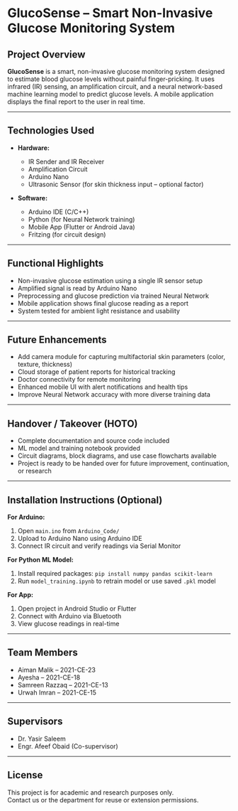# GlucoSense – Smart Non-Invasive Glucose Monitoring System

##  Project Overview

**GlucoSense** is a smart, non-invasive glucose monitoring system designed to estimate blood glucose levels without painful finger-pricking. It uses infrared (IR) sensing, an amplification circuit, and a neural network-based machine learning model to predict glucose levels. A mobile application displays the final report to the user in real time.

---

##  Technologies Used

- **Hardware:**
  - IR Sender and IR Receiver
  - Amplification Circuit
  - Arduino Nano
  - Ultrasonic Sensor (for skin thickness input – optional factor)

- **Software:**
  - Arduino IDE (C/C++)
  - Python (for Neural Network training)
  - Mobile App (Flutter or Android Java)
  - Fritzing (for circuit design)

---

##  Functional Highlights

- Non-invasive glucose estimation using a single IR sensor setup
- Amplified signal is read by Arduino Nano
- Preprocessing and glucose prediction via trained Neural Network
- Mobile application shows final glucose reading as a report
- System tested for ambient light resistance and usability

---

##  Future Enhancements

- Add camera module for capturing multifactorial skin parameters (color, texture, thickness)
- Cloud storage of patient reports for historical tracking
- Doctor connectivity for remote monitoring
- Enhanced mobile UI with alert notifications and health tips
- Improve Neural Network accuracy with more diverse training data

---

##  Handover / Takeover (HOTO)

- Complete documentation and source code included
- ML model and training notebook provided
- Circuit diagrams, block diagrams, and use case flowcharts available
- Project is ready to be handed over for future improvement, continuation, or research

---

##  Installation Instructions (Optional)

**For Arduino:**
1. Open `main.ino` from `Arduino_Code/`
2. Upload to Arduino Nano using Arduino IDE
3. Connect IR circuit and verify readings via Serial Monitor

**For Python ML Model:**
1. Install required packages: `pip install numpy pandas scikit-learn`
2. Run `model_training.ipynb` to retrain model or use saved `.pkl` model

**For App:**
1. Open project in Android Studio or Flutter
2. Connect with Arduino via Bluetooth
3. View glucose readings in real-time

---

##  Team Members

- Aiman Malik – 2021-CE-23  
- Ayesha – 2021-CE-18  
- Samreen Razzaq – 2021-CE-13  
- Urwah Imran – 2021-CE-15

---

##  Supervisors

- Dr. Yasir Saleem  
- Engr. Afeef Obaid (Co-supervisor)

---

##  License

This project is for academic and research purposes only.  
Contact us or the department for reuse or extension permissions.
